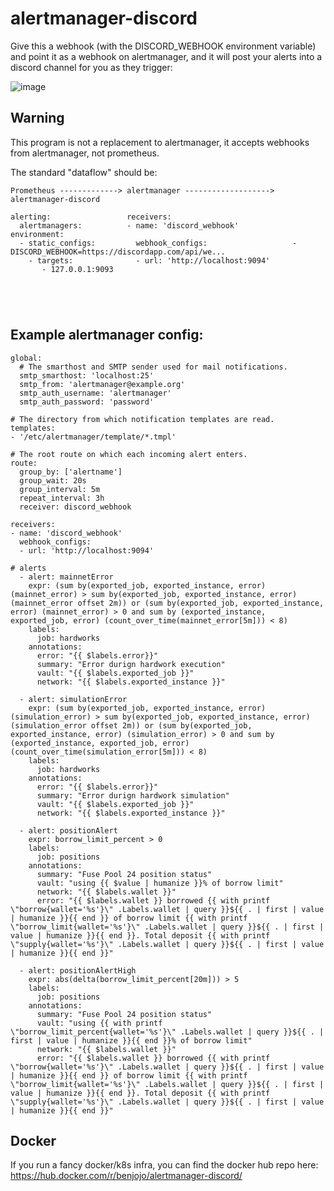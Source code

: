 alertmanager-discord
===

Give this a webhook (with the DISCORD_WEBHOOK environment variable) and point it as a webhook on alertmanager, and it will post your alerts into a discord channel for you as they trigger:

![image](https://user-images.githubusercontent.com/74717373/149845241-39dd888b-c2be-438d-b715-a3d165ed328d.png)

## Warning

This program is not a replacement to alertmanager, it accepts webhooks from alertmanager, not prometheus.

The standard "dataflow" should be:

```
Prometheus -------------> alertmanager -------------------> alertmanager-discord

alerting:                 receivers:                         
  alertmanagers:          - name: 'discord_webhook'         environment:
  - static_configs:         webhook_configs:                   - DISCORD_WEBHOOK=https://discordapp.com/api/we...
    - targets:              - url: 'http://localhost:9094'  
       - 127.0.0.1:9093   





```

## Example alertmanager config:

```
global:
  # The smarthost and SMTP sender used for mail notifications.
  smtp_smarthost: 'localhost:25'
  smtp_from: 'alertmanager@example.org'
  smtp_auth_username: 'alertmanager'
  smtp_auth_password: 'password'

# The directory from which notification templates are read.
templates: 
- '/etc/alertmanager/template/*.tmpl'

# The root route on which each incoming alert enters.
route:
  group_by: ['alertname']
  group_wait: 20s
  group_interval: 5m
  repeat_interval: 3h 
  receiver: discord_webhook

receivers:
- name: 'discord_webhook'
  webhook_configs:
  - url: 'http://localhost:9094'

# alerts
  - alert: mainnetError
    expr: (sum by(exported_job, exported_instance, error) (mainnet_error) > sum by(exported_job, exported_instance, error) (mainnet_error offset 2m)) or (sum by(exported_job, exported_instance, error) (mainnet_error) > 0 and sum by (exported_instance, exported_job, error) (count_over_time(mainnet_error[5m])) < 8)
    labels:
      job: hardworks
    annotations:
      error: "{{ $labels.error}}"
      summary: "Error durign hardwork execution"
      vault: "{{ $labels.exported_job }}"
      network: "{{ $labels.exported_instance }}"

  - alert: simulationError
    expr: (sum by(exported_job, exported_instance, error) (simulation_error) > sum by(exported_job, exported_instance, error) (simulation_error offset 2m)) or (sum by(exported_job, exported_instance, error) (simulation_error) > 0 and sum by (exported_instance, exported_job, error) (count_over_time(simulation_error[5m])) < 8)
    labels:
      job: hardworks
    annotations:
      error: "{{ $labels.error}}"
      summary: "Error durign hardwork simulation"
      vault: "{{ $labels.exported_job }}"
      network: "{{ $labels.exported_instance }}"

  - alert: positionAlert
    expr: borrow_limit_percent > 0
    labels:
      job: positions
    annotations:
      summary: "Fuse Pool 24 position status"
      vault: "using {{ $value | humanize }}% of borrow limit"
      network: "{{ $labels.wallet }}"
      error: "{{ $labels.wallet }} borrowed {{ with printf \"borrow{wallet='%s'}\" .Labels.wallet | query }}${{ . | first | value | humanize }}{{ end }} of borrow limit {{ with printf \"borrow_limit{wallet='%s'}\" .Labels.wallet | query }}${{ . | first | value | humanize }}{{ end }}. Total deposit {{ with printf \"supply{wallet='%s'}\" .Labels.wallet | query }}${{ . | first | value | humanize }}{{ end }}"

  - alert: positionAlertHigh
    expr: abs(delta(borrow_limit_percent[20m])) > 5
    labels:
      job: positions
    annotations:
      summary: "Fuse Pool 24 position status"
      vault: "using {{ with printf \"borrow_limit_percent{wallet='%s'}\" .Labels.wallet | query }}${{ . | first | value | humanize }}{{ end }}% of borrow limit"
      network: "{{ $labels.wallet }}"
      error: "{{ $labels.wallet }} borrowed {{ with printf \"borrow{wallet='%s'}\" .Labels.wallet | query }}${{ . | first | value | humanize }}{{ end }} of borrow limit {{ with printf \"borrow_limit{wallet='%s'}\" .Labels.wallet | query }}${{ . | first | value | humanize }}{{ end }}. Total deposit {{ with printf \"supply{wallet='%s'}\" .Labels.wallet | query }}${{ . | first | value | humanize }}{{ end }}"
```

## Docker

If you run a fancy docker/k8s infra, you can find the docker hub repo here: https://hub.docker.com/r/benjojo/alertmanager-discord/

